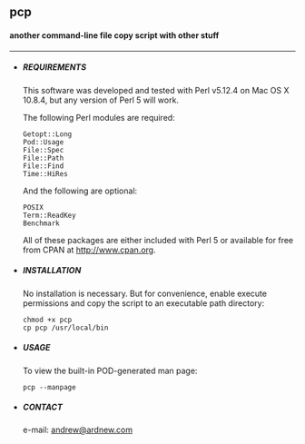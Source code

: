 ## pcp
#### another command-line file copy script with other stuff

---

- ##### REQUIREMENTS

   This software was developed and tested with Perl v5.12.4 on Mac OS X 10.8.4, but any version of Perl 5 will work.

   The following Perl modules are required:
   
   ```
   Getopt::Long
   Pod::Usage
   File::Spec
   File::Path
   File::Find
   Time::HiRes
   ```

   And the following are optional:

   ```
   POSIX
   Term::ReadKey
   Benchmark
   ```

   All of these packages are either included with Perl 5 or available for free from CPAN at <http://www.cpan.org>.

- ##### INSTALLATION

   No installation is necessary. But for convenience, enable execute permissions and copy the script to an executable path directory:

   ```
   chmod +x pcp
   cp pcp /usr/local/bin
   ```

- ##### USAGE

   To view the built-in POD-generated man page:

   ```
   pcp --manpage
   ```

- ##### CONTACT

   e-mail: <andrew@ardnew.com>

